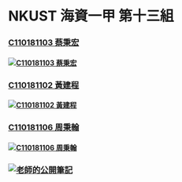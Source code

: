 # NKUST 海資一甲 第十三組

### [C110181103 蔡秉宏](https://github.com/iArthurTsai/NKUST_C110181103)
#### [![C110181103 蔡秉宏](https://avatars.githubusercontent.com/u/67720373?v=4)](https://github.com/iArthurTsai/)

### [C110181102 黃建程](https://github.com/bigbettles/NKUST_C110181102)
#### [![C110181102 黃建程](	https://avatars.githubusercontent.com/u/93572297?v=4)](https://github.com/bigbettles/)

### [C110181106 周秉翰](https://github.com/C110181106/NKUST_C110181106)
#### [![C110181106 周秉翰](https://avatars.githubusercontent.com/u/93661237?v=4)](https://github.com/C110181106/)

### [![老師的公開筆記](https://avatars.githubusercontent.com/u/20806280?v=4)](https://hackmd.io/@johnsonsy)